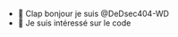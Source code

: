- 👋 Clap bonjour je suis  @DeDsec404-WD
- 👀 Je suis intéressé sur le code  
<!---
DeDsec404-WD/DeDsec404-WD is a ✨ special ✨ repository because its `README.md` (this file) appears on your GitHub profile.
You can click the Preview link to take a look at your changes.
--->
